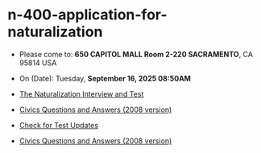 # n-400-application-for-naturalization

- Please come to: **650 CAPITOL MALL Room 2-220 SACRAMENTO**, CA 95814 USA
- On (Date): Tuesday, **September 16, 2025 08:50AM**

- [The Naturalization Interview and Test](https://www.uscis.gov/citizenship/learn-about-citizenship/the-naturalization-interview-and-test)
- [Civics Questions and Answers (2008 version)](https://drive.google.com/file/d/1IRPoUB8JW4iD5lV67tnea38VBu6es0bi/view?usp=sharing)
- [Check for Test Updates](https://www.uscis.gov/citizenship/find-study-materials-and-resources/check-for-test-updates)
- [Civics Questions and Answers (2008 version)](https://docs.google.com/document/d/1c52w5onyuNbGBmYcZ53A5QfBPYVaHFc9BRLa77abKgI/edit?tab=t.42n3ijqe1tyy)

